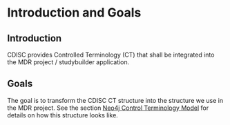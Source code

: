 # Introduction and Goals

## Introduction

CDISC provides Controlled Terminology (CT) that shall be integrated into the MDR project / studybuilder application.

## Goals

The goal is to transform the CDISC CT structure into the structure we use in the MDR project.
See the section [Neo4j Control Terminology Model](/guides/datamodel/physical/control-terminology.html) for details on how this structure looks like.


